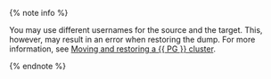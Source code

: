 {% note info %}

You may use different usernames for the source and the target. This, however, may result in an error when restoring the dump. For more information, see [Moving and restoring a {{ PG }} cluster](../../../managed-postgresql/qa/backup.md#backup-error).

{% endnote %}